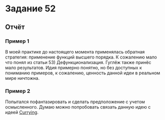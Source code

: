 # Задание 52

## Отчёт

### Пример 1

В моей практике до настоящего момента применялась обратная стратегия: применение функций высшего порядка.
К сожалению мало что понял из статьи 53) Дефункционализация. Гуглёж также принёс мало результатов. Идия примерно
понятно, но без доступных к пониманию примеров, к сожалению, ценность данной идеи в реальном мире ничтожна.

### Пример 2

Попытался пофантазировать и сделать предположение с учетом осмысленного. Думаю можно попробовать связать данную идею с
идеей [Currying](https://ru.wikipedia.org/wiki/%D0%9A%D0%B0%D1%80%D1%80%D0%B8%D1%80%D0%BE%D0%B2%D0%B0%D0%BD%D0%B8%D0%B5).
